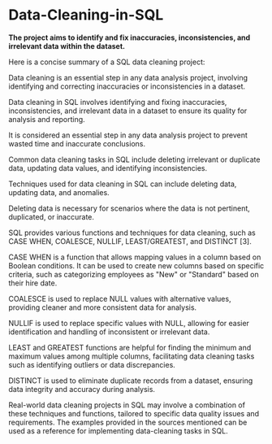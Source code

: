 # Data-Cleaning-in-SQL

**The project aims to identify and fix inaccuracies, inconsistencies, and irrelevant data within the dataset.**

Here is a concise summary of a SQL data cleaning project:

Data cleaning is an essential step in any data analysis project, involving identifying and correcting inaccuracies or inconsistencies in a dataset.

Data cleaning in SQL involves identifying and fixing inaccuracies, inconsistencies, and irrelevant data in a dataset to ensure its quality for analysis and reporting.

It is considered an essential step in any data analysis project to prevent wasted time and inaccurate conclusions.

Common data cleaning tasks in SQL include deleting irrelevant or duplicate data, updating data values, and identifying inconsistencies.

Techniques used for data cleaning in SQL can include deleting data, updating data, and anomalies.

Deleting data is necessary for scenarios where the data is not pertinent, duplicated, or inaccurate.

SQL provides various functions and techniques for data cleaning, such as CASE WHEN, COALESCE, NULLIF, LEAST/GREATEST, and DISTINCT [3].

CASE WHEN is a function that allows mapping values in a column based on Boolean conditions. It can be used to create new columns based on specific criteria, such as categorizing employees as "New" or "Standard" based on their hire date.

COALESCE is used to replace NULL values with alternative values, providing cleaner and more consistent data for analysis.

NULLIF is used to replace specific values with NULL, allowing for easier identification and handling of inconsistent or irrelevant data.

LEAST and GREATEST functions are helpful for finding the minimum and maximum values among multiple columns, facilitating data cleaning tasks such as identifying outliers or data discrepancies.

DISTINCT is used to eliminate duplicate records from a dataset, ensuring data integrity and accuracy during analysis.

Real-world data cleaning projects in SQL may involve a combination of these techniques and functions, tailored to specific data quality issues and requirements. The examples provided in the sources mentioned can be used as a reference for implementing data-cleaning tasks in SQL.











